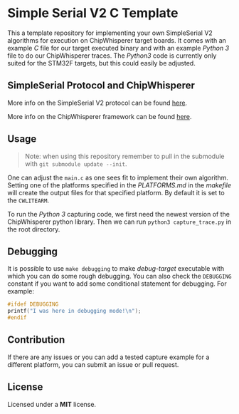 # Simple Serial V2 C Template

This a template repository for implementing your own SimpleSerial V2 algorithms
for execution on ChipWhisperer target boards. It comes with an example _C_ file
for our target executed binary and with an example _Python 3_ file to do our
ChipWhisperer traces. The _Python3_ code is currently only suited for the
STM32F targets, but this could easily be adjusted.

## SimpleSerial Protocol and ChipWhisperer

More info on the SimpleSerial V2 protocol can be found
[here](https://github.com/newaetech/chipwhisperer/blob/develop/hardware/victims/firmware/simpleserial/README.md).

More info on the ChipWhisperer framework can be found
[here](https://github.com/newaetech/chipwhisperer).

## Usage

> Note: when using this repository remember to pull in the submodule with 
> `git submodule update --init`.

One can adjust the `main.c` as one sees fit to implement their own algorithm.
Setting one of the platforms specified in the *PLATFORMS.md* in the *makefile*
will create the output files for that specified platform. By default it is set
to the `CWLITEARM`.

To run the _Python 3_ capturing code, we first need the newest version of the
ChipWhisperer python library. Then we can run `python3 capture_trace.py` in the
root directory.

## Debugging

It is possible to use `make debugging` to make *debug-target* executable with
which you can do some rough debugging. You can also check the `DEBUGGING`
constant if you want to add some conditional statement for debugging. For
example:

```c
#ifdef DEBUGGING
printf("I was here in debugging mode!\n");
#endif
```

## Contribution

If there are any issues or you can add a tested capture example for a different
platform, you can submit an issue or pull request.

## License

Licensed under a __MIT__ license.
